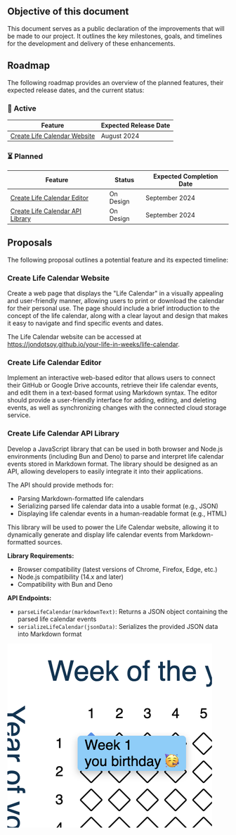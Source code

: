 ## Objective of this document

This document serves as a public declaration of the improvements that will be made to our project. It outlines the key milestones, goals, and timelines for the development and delivery of these enhancements.

## Roadmap

The following roadmap provides an overview of the planned features, their expected release dates, and the current status:

### 🚧 Active

<!--
| Feature | Expected Release Date |
| --- | --- |
| User Interface Updates | Q2 2023 |
| Improved Performance | Q3 2023 |
-->

| Feature | Expected Release Date |
| --- | --- |
| [Create Life Calendar Website](#create-life-calendar-website) | August 2024 |

### ⏳ Planned

<!--
| Feature | Status | Expected Completion Date |
| --- | --- | --- |
| Bug Fixing | In Progress | March 15, 2023 |
| New Features Development | In Progress | April 30, 2023 |
-->

| Feature | Status | Expected Completion Date |
| --- | --- | --- |
| [Create Life Calendar Editor](#create-life-calendar-editor) | On Design | September 2024 |
| [Create Life Calendar API Library](#create-life-calendar-api-library) | On Design | September 2024 |

## Proposals

The following proposal outlines a potential feature and its expected timeline:

<!--
### Proposal: [Insert Proposal Title]

[Description]
-->

### Create Life Calendar Website

Create a web page that displays the "Life Calendar" in a visually appealing and user-friendly manner, allowing users to print or download the calendar for their personal use. The page should include a brief introduction to the concept of the life calendar, along with a clear layout and design that makes it easy to navigate and find specific events and dates.

The Life Calendar website can be accessed at https://jondotsoy.github.io/your-life-in-weeks/life-calendar.

### Create Life Calendar Editor

Implement an interactive web-based editor that allows users to connect their GitHub or Google Drive accounts, retrieve their life calendar events, and edit them in a text-based format using Markdown syntax. The editor should provide a user-friendly interface for adding, editing, and deleting events, as well as synchronizing changes with the connected cloud storage service.

### Create Life Calendar API Library

Develop a JavaScript library that can be used in both browser and Node.js environments (including Bun and Deno) to parse and interpret life calendar events stored in Markdown format. The library should be designed as an API, allowing developers to easily integrate it into their applications.

The API should provide methods for:

*   Parsing Markdown-formatted life calendars
*   Serializing parsed life calendar data into a usable format (e.g., JSON)
*   Displaying life calendar events in a human-readable format (e.g., HTML)

This library will be used to power the Life Calendar website, allowing it to dynamically generate and display life calendar events from Markdown-formatted sources.

**Library Requirements:**

*   Browser compatibility (latest versions of Chrome, Firefox, Edge, etc.)
*   Node.js compatibility (14.x and later)
*   Compatibility with Bun and Deno

**API Endpoints:**

*   `parseLifeCalendar(markdownText)`: Returns a JSON object containing the parsed life calendar events
*   `serializeLifeCalendar(jsonData)`: Serializes the provided JSON data into Markdown format

![sample show your birthday on week 1](./docs/assets/focus-week-1-show-event-your-birthday.png)
